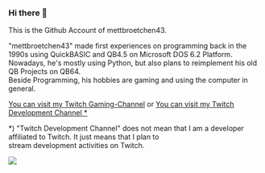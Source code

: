 ### Hi there 👋

This is the Github Account of mettbroetchen43.  
  
"mettbroetchen43" made first experiences on programming back in the 1990s using QuickBASIC and QB4.5 on Microsoft DOS 6.2 Platform.  
Nowadays, he's mostly using Python, but also plans to reimplement his old QB Projects on QB64.  
Beside Programming, his hobbies are gaming and using the computer in general. 

[You can visit my Twitch Gaming-Channel](https://twitch.tv/mettbroetchen43) or [You can visit my Twitch Development Channel *](https://twitch.tv/mettbroetchen43_dev)

*) "Twitch Development Channel" does not mean that I am a developer affiliated to Twitch. It just means that I plan to  
stream development activities on Twitch. 


<img src="https://github-readme-stats.vercel.app/api?username=mettbroetchen43&show_icons=true&count_private=true" />

<!--
**mettbroetchen43/mettbroetchen43** is a ✨ _special_ ✨ repository because its `README.md` (this file) appears on your GitHub profile.

Here are some ideas to get you started:

- 🔭 I’m currently working on ...
- 🌱 I’m currently learning ...
- 👯 I’m looking to collaborate on ...
- 🤔 I’m looking for help with ...
- 💬 Ask me about ...
- 📫 How to reach me: ...
- 😄 Pronouns: ...
- ⚡ Fun fact: ...
-->
